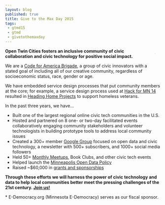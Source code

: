 ```yaml
---
layout: blog
published: true
title: Give to the Max Day 2015 
tags: 
 - gtmd15 
 - gtmd
 - givetothemaxday
---
```


<div style="float: right; border: 1px solid #DDD; margin: 1rem; max-width: 100%;">
<script src="https://widgets.kimbia.com/widgets/form.js?channel=givemn-annual/project-embed&messagingProfile=5076221-Open-Twin-Cities&krpc=true&metadata=%7B%22projectTag%22%3A%225076221%22%2C%22projectName%22%3A%22Open%20Twin%20Cities%22%2C%22orgId%22%3A%225650419%22%2C%22orgName%22%3A%22Minnesota%20E-Democracy%22%2C%22projectReportingCode%22%3A%22opentwincities%22%7D&urlData=%7B%22doneeType%22%3A%22project%22%2C%22doneeId%22%3A%225076221%22%7D"></script>
</div>

**Open Twin Cities fosters an inclusive community of civic collaboration and civic technology for positive social impact.**

We are a [Code for America Brigade](http://brigade.codeforamerica.org/), a 
group of civic innovators with a stated goal of including all of our creative 
community, regardless of socioeconomic status, race, gender or age. 

We have embedded service design processes that put community members at the 
core; for example, a service design process used at [Hack for MN 14](/events/2014/06/21/hack-for-mn-2014/) 
resulted in [Heading Home Projects](/2014/07/16/hack-for-mn-2014-heading-home-projects/) 
to support homeless veterans.


In the past three years, we have...

- Built one of the largest regional online civic tech communities in the U.S.
- Hosted and partnered on 8 one- or two-day facilitated events collaboratively engaging community stakeholders and volunteer technologists in building prototype tools to address local community issues
- Created a 300+ member [Google Group](https://groups.google.com/forum/#!forum/twin-cities-brigade) focused on open data and civic technology, a newsletter with 500+ subscribers, and 1000+ social media followers
- Held 50+ [Monthly Meetups](http://www.meetup.com/OpenTwinCities/), Book Clubs, and other civic tech events
- Helped launch the [Minneapolis Open Data Policy](/2014/07/31/minneapolis-passes-open-data-policy/)
- Raised ~$60,000 in [grants and sponsorships](/sponsors/)

**Through these efforts we will harness the power of civic technology and data to help local communities better meet the pressing challenges of the 21st century.  [Join us!](/)**

\* E-Democracy.org (Minnesota E-Democracy) serves as our fiscal sponsor.
